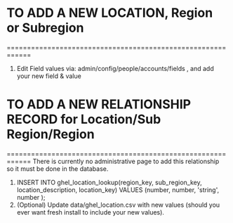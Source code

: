 

TO ADD A NEW LOCATION,  Region or Subregion
============================================================
============================================================
1. Edit Field values via:  admin/config/people/accounts/fields  , and add your new field & value

TO ADD A NEW RELATIONSHIP RECORD for Location/Sub Region/Region
============================================================
============================================================
There is currently no administrative page to add this relationship so it must be done in the database.

1.  INSERT INTO ghel_location_lookup(region_key, sub_region_key, location_description, location_key) VALUES (number, number, 'string', number );
2.  (Optional)  Update data/ghel_location.csv with new values (should you ever want fresh install to include your new values).

